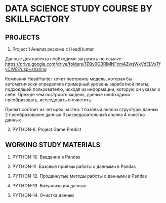 # DATA SCIENCE STUDY COURSE BY SKILLFACTORY

## PROJECTS
1.  Project 1 Анализ резюме с HeadHunter

Данные для проекта необходимо загрузить по ссылке: 
https://drive.google.com/drive/folders/1ZQy9G3RlMNFxmAZwsWkVdELVxTfyCW8i?usp=sharing

Компания HeadHunter хочет построить модель, которая бы автоматически определяла примерный уровень заработной платы, подходящей пользователю, исходя из информации, которую он указал о себе. Прежде чем построить модель, данные необходимо преобразовать, исследовать и очистить.

Проект состоит из четырёх частей:
    1 базовый анализ структуры данных
    2 преобразование данных
    3 разведывательный анализ
    4 очистка данных

2. PYTHON-8.  Project Game Predict

## WORKING STUDY MATERIALS

1. PYTHON-10. Введение в Pandas

2. PYTHON-11. Базовые приёмы работы с данными в Pandas

3. PYTHON-12. Продвинутые методы работы с данными в Pandas

4. PYTHON-13. Визуализация данных

5. PYTHON-14. Очистка данных